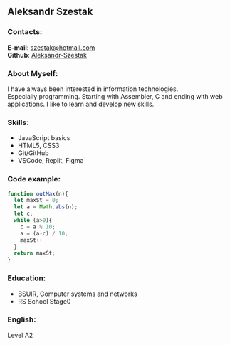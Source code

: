 ## Aleksandr Szestak

### Contacts:
__E-mail__: <szestak@hotmail.com>  
__Github__: [Aleksandr-Szestak](https://github.com/Aleksandr-Szestak)
### About Myself:
I have always been interested in information technologies.  
Especially programming. Starting with Assembler, C and ending with web applications. 
I like to learn and develop new skills.
### Skills:
- JavaScript basics
- HTML5, CSS3
- Git/GitHub
- VSCode, Replit, Figma
### Code example:
```JavaScript
function outMax(n){
  let maxSt = 0;
  let a = Math.abs(n);
  let c;
  while (a>0){
    c = a % 10;
    a = (a-c) / 10;
    maxSt++
  }
  return maxSt;
}
```
### Education:
- BSUIR, Computer systems and networks
- RS School Stage0
### English:
Level A2



